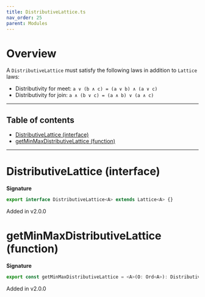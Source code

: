 ```yaml
---
title: DistributiveLattice.ts
nav_order: 25
parent: Modules
---
```


# Overview

A `DistributiveLattice` must satisfy the following laws in addition to `Lattice` laws:

- Distributivity for meet: `a ∨ (b ∧ c) = (a ∨ b) ∧ (a ∨ c)`
- Distributivity for join: `a ∧ (b ∨ c) = (a ∧ b) ∨ (a ∧ c)`

---

<h2 class="text-delta">Table of contents</h2>

- [DistributiveLattice (interface)](#distributivelattice-interface)
- [getMinMaxDistributiveLattice (function)](#getminmaxdistributivelattice-function)

---

# DistributiveLattice (interface)

**Signature**

```ts
export interface DistributiveLattice<A> extends Lattice<A> {}
```

Added in v2.0.0

# getMinMaxDistributiveLattice (function)

**Signature**

```ts
export const getMinMaxDistributiveLattice = <A>(O: Ord<A>): DistributiveLattice<A> => ...
```

Added in v2.0.0
